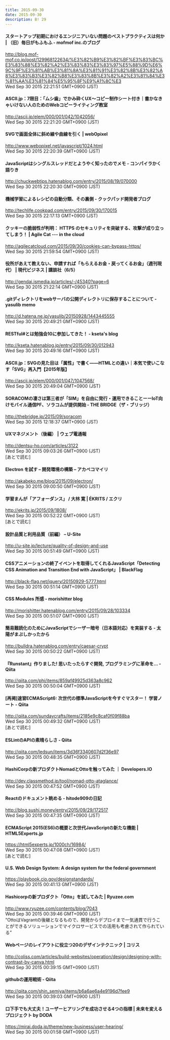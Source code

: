 ```yaml
---
title: 2015-09-30
date: 2015-09-30
description: B! 29
---
```


#### スタートアップ初期におけるエンジニアいない問題のベストプラクティスは何か | （旧）毎日がもふもふ - mofmof inc.のブログ
http://blog.mof-mof.co.jp/post/129968122634/%E3%82%B9%E3%82%BF%E3%83%BC%E3%83%88%E3%82%A2%E3%83%83%E3%83%97%E5%88%9D%E6%9C%9F%E3%81%AB%E3%81%8A%E3%81%91%E3%82%8B%E3%82%A8%E3%83%B3%E3%82%B8%E3%83%8B%E3%82%A2%E3%81%84%E3%81%AA%E3%81%84%E5%95%8F%E9%A1%8C%E3<br>
Wed Sep 30 2015 22:21:51 GMT+0900 (JST)<br>


#### ASCII.jp：7限目：「ムシ歯」でかみ砕くUX〜コピー制作シート付き｜書かなきゃいけない人のためのWebコピーライティング教室
http://ascii.jp/elem/000/001/042/1042056/<br>
Wed Sep 30 2015 22:21:20 GMT+0900 (JST)<br>


#### SVGで画面全体に斜め線や曲線を引く | webOpixel
http://www.webopixel.net/javascript/1024.html<br>
Wed Sep 30 2015 22:20:39 GMT+0900 (JST)<br>


#### JavaScriptはシングルスレッドだとようやく知ったのでメモ - コンパイラかく語りき
http://chuckwebtips.hatenablog.com/entry/2015/08/19/070000<br>
Wed Sep 30 2015 22:20:30 GMT+0900 (JST)<br>


#### 機械学習によるレシピの自動分類、その裏側 - クックパッド開発者ブログ
http://techlife.cookpad.com/entry/2015/09/30/170015<br>
Wed Sep 30 2015 22:17:13 GMT+0900 (JST)<br>


#### クッキーの脆弱性が判明： HTTPS のセキュリティを突破する、攻撃が成り立ってしまう！ | Agile Cat --- in the cloud
http://agilecatcloud.com/2015/09/30/cookies-can-bypass-https/<br>
Wed Sep 30 2015 21:59:54 GMT+0900 (JST)<br>


#### 役所があえて教えない、申請すれば「もらえるお金・戻ってくるお金」（週刊現代） | 現代ビジネス | 講談社（6/5）
http://gendai.ismedia.jp/articles/-/45340?page=6<br>
Wed Sep 30 2015 21:22:14 GMT+0900 (JST)<br>


#### .gitディレクトリをwebサーバの公開ディレクトリに保存することについて - yasulib memo
http://d.hatena.ne.jp/yasulib/20150928/1443445555<br>
Wed Sep 30 2015 20:49:21 GMT+0900 (JST)<br>


#### RESTful#とは勉強会10に参加してきた！ - kseta's blog
http://kseta.hatenablog.jp/entry/2015/09/30/012943<br>
Wed Sep 30 2015 20:49:16 GMT+0900 (JST)<br>


#### ASCII.jp：SVGの見た目は「属性」で書く――HTMLとの違い｜本気で使いこなす「SVG」再入門【2015年版】
http://ascii.jp/elem/000/001/047/1047568/<br>
Wed Sep 30 2015 20:49:04 GMT+0900 (JST)<br>


#### SORACOMの凄さは第三者が「SIM」を自由に発行・運用できることーーIoT向けモバイル通信PF、ソラコムが提供開始 - THE BRIDGE（ザ・ブリッジ）
http://thebridge.jp/2015/09/soracom<br>
Wed Sep 30 2015 12:18:37 GMT+0900 (JST)<br>


#### UXマネジメント（後編） | ウェブ電通報
http://dentsu-ho.com/articles/3122<br>
Wed Sep 30 2015 09:03:26 GMT+0900 (JST)<br>
[あとで読む]


#### Electron を試す – 開発環境の構築 – アカベコマイリ
http://akabeko.me/blog/2015/09/electron/<br>
Wed Sep 30 2015 09:00:50 GMT+0900 (JST)<br>


#### 学習まんが「アフォーダンス」 / 大林 寛  | ÉKRITS / エクリ
http://ekrits.jp/2015/09/1808/<br>
Wed Sep 30 2015 00:52:22 GMT+0900 (JST)<br>
[あとで読む]


#### 設計品質と利用品質（前編） – U-Site
http://u-site.jp/lecture/quality-of-design-and-use<br>
Wed Sep 30 2015 00:51:49 GMT+0900 (JST)<br>


#### CSSアニメーションの終了イベントを取得してくれるJavaScript「Detecting CSS Animation and Transition End with JavaScript」 | BlackFlag
http://black-flag.net/jquery/20150929-5777.html<br>
Wed Sep 30 2015 00:51:14 GMT+0900 (JST)<br>


#### CSS Modules 所感 - morishitter blog
http://morishitter.hatenablog.com/entry/2015/09/28/103334<br>
Wed Sep 30 2015 00:51:07 GMT+0900 (JST)<br>


#### 簡易難読化のためにJavaScriptでシーザー暗号（日本語対応）を実装する - 太陽がまぶしかったから
http://bulldra.hatenablog.com/entry/caesar-crypt<br>
Wed Sep 30 2015 00:50:22 GMT+0900 (JST)<br>


#### 『Runstant』作りました! 思いたったらすぐ開発, プログラミングに革命を... - Qiita
http://qiita.com/phi/items/859af49925d363a8c962<br>
Wed Sep 30 2015 00:50:04 GMT+0900 (JST)<br>


#### [再掲]速習ECMAScript6: 次世代の標準JavaScriptを今すぐマスター！ 学習ノート - Qiita
http://qiita.com/sundaycrafts/items/2185e9c8caf0f09f88ba<br>
Wed Sep 30 2015 00:49:32 GMT+0900 (JST)<br>
[あとで読む]


#### ESLintのAPIの素晴らしさ - Qiita
http://qiita.com/ledsun/items/3d36f3340607d2f36e97<br>
Wed Sep 30 2015 00:48:35 GMT+0900 (JST)<br>


#### HashiCorpの新プロダクトNomadとOttoを触ってみた ｜ Developers.IO
http://dev.classmethod.jp/tool/nomad-otto-ataglance/<br>
Wed Sep 30 2015 00:47:52 GMT+0900 (JST)<br>


#### Reactのドキュメント眺める - hitode909の日記
http://blog.sushi.money/entry/2015/09/29/172517<br>
Wed Sep 30 2015 00:47:35 GMT+0900 (JST)<br>


#### ECMAScript 2015(ES6)の概要と次世代JavaScriptの新たな機能 | HTML5Experts.jp
https://html5experts.jp/1000ch/16984/<br>
Wed Sep 30 2015 00:47:08 GMT+0900 (JST)<br>
[あとで読む]


#### U.S. Web Design System: A design system for the federal government
https://playbook.cio.gov/designstandards/<br>
Wed Sep 30 2015 00:41:13 GMT+0900 (JST)<br>


#### Hashicorpの新プロダクト「Otto」を試してみた | Ryuzee.com
http://www.ryuzee.com/contents/blog/7043<br>
Wed Sep 30 2015 00:39:46 GMT+0900 (JST)<br>
“OttoはVagrantの後継となるもので、開発からデプロイまで一気通貫で行うことができるソリューションでマイクロサービスでの活用も考慮されて作られている”


####   Webページのレイアウトに役立つ20のデザインテクニック | コリス
http://coliss.com/articles/build-websites/operation/design/designing-with-contrast-by-canva.html<br>
Wed Sep 30 2015 00:39:15 GMT+0900 (JST)<br>


#### githubの運用戦術 - Qiita
http://qiita.com/shin_semiya/items/b6a6ae6a4e9196d7fee9<br>
Wed Sep 30 2015 00:39:03 GMT+0900 (JST)<br>


#### 口下手でも大丈夫！ユーザーヒアリングを成功させる4つの指標 | 未来を変えるプロジェクト by DODA
https://mirai.doda.jp/theme/new-business/user-hearing/<br>
Wed Sep 30 2015 00:01:58 GMT+0900 (JST)<br>


